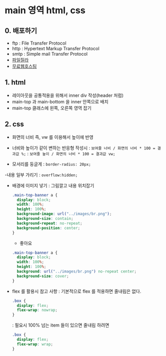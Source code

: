 # main 영역 html, css

## 0. 배포하기

- ftp : File Transfer Protocol
- http : Hypertext Markup Transfer Protocol
- smtp : Simple mail Transfer Protocol
- [파일질라](https://filezilla-project.org/)
- [무료웹호스팅](https://www.dothome.co.kr/)

## 1. html

- 레이아웃을 공통적용을 위해서 inner div 작성(header 처럼)
- main-top 과 main-bottom 을 inner 안쪽으로 배치
- main-top 클래스에 왼쪽, 오른쪽 영역 잡기

## 2. css

- 화면의 너비 즉, vw 를 이용해서 높이에 반영
- 너비와 높이가 같이 변하는 반응형 작성시
  : `보여줄 너비 / 화면의 너비 * 100 = 결과값 %;`
  : `보여줄 높이 / 화면의 너비 * 100 = 결과값 vw;`

- 모서리를 둥글게
  : `border-radius: 20px;`

-내용 일부 가리기
: `overflow:hidden;`

- 배경에 이미지 넣기
  : 그림깔고 내용 위치잡기
  ```css
  .main-top-banner a {
    display: block;
    width: 100%;
    height: 100%;
    background-image: url("../images/br.png");
    background-size: contain;
    background-repeat: no-repeat;
    background-position: center;
  }
  ```
  - 좋아요
  ```css
  .main-top-banner a {
    display: block;
    width: 100%;
    height: 100%;
    background: url("../images/br.png") no-repeat center;
    background-size: cover;
  }
  ```
- flex 를 활용시 참고 사항
  : 기본적으로 flex 를 적용하면 줄내림은 없다.

  ```css
  .box {
    display: flex;
    flex-wrap: nowrap;
  }
  ```

  : 필요시 100% 넘는 item 들이 있으면 줄내림 하려면

  ```css
  .box {
    display: flex;
    flex-wrap: wrap;
  }
  ```